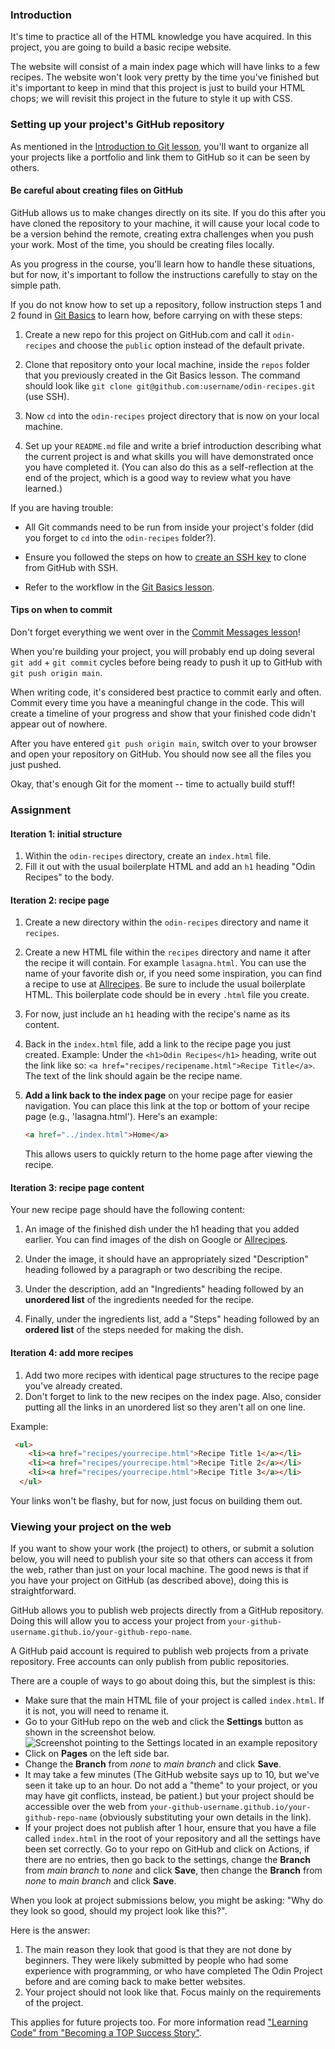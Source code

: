 ### Introduction

It's time to practice all of the HTML knowledge you have acquired. In this project, you are going to build a basic recipe website.

The website will consist of a main index page which will have links to a few recipes. The website won't look very pretty by the time you've finished but it's important to keep in mind that this project is just to build your HTML chops; we will revisit this project in the future to style it up with CSS.

### Setting up your project's GitHub repository

As mentioned in the [Introduction to Git lesson](https://www.theodinproject.com/paths/foundations/courses/foundations/lessons/introduction-to-git), you'll want to organize all your projects like a portfolio and link them to GitHub so it can be seen by others.

<div class="lesson-note lesson-note--warning" markdown="1">

#### Be careful about creating files on GitHub

GitHub allows us to make changes directly on its site. If you do this after you have cloned the repository to your machine, it will cause your local code to be a version behind the remote, creating extra challenges when you push your work. Most of the time, you should be creating files locally.

 As you progress in the course, you'll learn how to handle these situations, but for now, it's important to follow the instructions carefully to stay on the simple path.

</div>

If you do not know how to set up a repository, follow instruction steps 1 and 2 found in [Git Basics](https://www.theodinproject.com/paths/foundations/courses/foundations/lessons/git-basics) to learn how, before carrying on with these steps:

1. Create a new repo for this project on GitHub.com and call it `odin-recipes` and choose the `public` option instead of the default private.

1. Clone that repository onto your local machine, inside the `repos` folder that you previously created in the Git Basics lesson. The command should look like `git clone git@github.com:username/odin-recipes.git` (use SSH).

1. Now `cd` into the `odin-recipes` project directory that is now on your local machine.

1. Set up your `README.md` file and write a brief introduction describing what the current project is and what skills you will have demonstrated once you have completed it. (You can also do this as a self-reflection at the end of the project, which is a good way to review what you have learned.)

If you are having trouble:

- All Git commands need to be run from inside your project's folder (did you forget to `cd` into the `odin-recipes` folder?).

- Ensure you followed the steps on how to [create an SSH key](https://www.theodinproject.com/lessons/foundations-setting-up-git#step-2-configure-git-and-github:~:text=Step%202.3%3A%20Create%20an%20SSH%20key) to clone from GitHub with SSH.

- Refer to the workflow in the [Git Basics lesson](https://www.theodinproject.com/paths/foundations/courses/foundations/lessons/git-basics).

#### Tips on when to commit

Don't forget everything we went over in the [Commit Messages lesson](https://www.theodinproject.com/paths/foundations/courses/foundations/lessons/commit-messages)!

When you're building your project, you will probably end up doing several `git add` + `git commit` cycles before being ready to push it up to GitHub with `git push origin main`.

When writing code, it's considered best practice to commit early and often. Commit every time you have a meaningful change in the code. This will create a timeline of your progress and show that your finished code didn't appear out of nowhere.

After you have entered `git push origin main`, switch over to your browser and open your repository on GitHub. You should now see all the files you just pushed.

Okay, that's enough Git for the moment -- time to actually build stuff!

### Assignment

<div class="lesson-content__panel" markdown="1">

#### Iteration 1: initial structure

1. Within the `odin-recipes` directory, create an `index.html` file.
1. Fill it out with the usual boilerplate HTML and add an `h1` heading "Odin Recipes" to the body.

#### Iteration 2:  recipe page

1. Create a new directory within the `odin-recipes` directory and name it `recipes`.
1. Create a new HTML file within the  `recipes` directory and name it after the recipe it will contain. For example `lasagna.html`. You can use the name of your favorite dish or, if you need some inspiration, you can find a recipe to use at [Allrecipes](https://www.allrecipes.com/). Be sure to include the usual boilerplate HTML. This boilerplate code should be in every `.html` file you create.
1. For now, just include an `h1` heading with the recipe's name as its content.
1. Back in the `index.html` file, add a link to the recipe page you just created. Example: Under the `<h1>Odin Recipes</h1>` heading, write out the link like so: `<a href="recipes/recipename.html">Recipe Title</a>`. The text of the link should again be the recipe name.
1. **Add a link back to the index page** on your recipe page for easier navigation. You can place this link at the top or bottom of your recipe page (e.g., 'lasagna.html'). Here's an example:

   ```html
   <a href="../index.html">Home</a>
   ```
    
   This allows users to quickly return to the home page after viewing the recipe.

#### Iteration 3:  recipe page content

Your new recipe page should have the following content:

1. An image of the finished dish under the h1 heading that you added earlier. You can find images of the dish on Google or [Allrecipes](https://www.allrecipes.com/).

1. Under the image, it should have an appropriately sized "Description" heading followed by a paragraph or two describing the recipe.

1. Under the description, add an "Ingredients" heading followed by an **unordered list** of the ingredients needed for the recipe.

1. Finally, under the ingredients list, add a "Steps" heading followed by an **ordered list** of the steps needed for making the dish.

#### Iteration 4: add more recipes

1. Add two more recipes with identical page structures to the recipe page you've already created.
1. Don't forget to link to the new recipes on the index page. Also, consider putting all the links in an unordered list so they aren't all on one line.

Example:

```html
 <ul>
    <li><a href="recipes/yourrecipe.html">Recipe Title 1</a></li>
    <li><a href="recipes/yourrecipe.html">Recipe Title 2</a></li>
    <li><a href="recipes/yourrecipe.html">Recipe Title 3</a></li>
  </ul>
```
  
Your links won't be flashy, but for now, just focus on building them out.

</div>

### Viewing your project on the web

If you want to show your work (the project) to others, or submit a solution below, you will need to publish your site so that others can access it from the web, rather than just on your local machine. The good news is that if you have your project on GitHub (as described above), doing this is straightforward.

GitHub allows you to publish web projects directly from a GitHub repository. Doing this will allow you to access your project from `your-github-username.github.io/your-github-repo-name`.

<div class="lesson-note">

A GitHub paid account is required to publish web projects from a private repository. Free accounts can only publish from public repositories.

</div>

There are a couple of ways to go about doing this, but the simplest is this:

- Make sure that the main HTML file of your project is called `index.html`. If it is not, you will need to rename it.
- Go to your GitHub repo on the web and click the **Settings** button as shown in the screenshot below.
    ![Screenshot pointing to the Settings located in an example repository](https://cdn.statically.io/gh/TheOdinProject/curriculum/90b1a362af0bb8635af9593cd8911c9aefb68569/foundations/html_css/html-foundations/imgs/01.png)
- Click on **Pages** on the left side bar.
- Change the **Branch** from *none* to *main branch* and click **Save**.
- It may take a few minutes (The GitHub website says up to 10, but we've seen it take up to an hour. Do not add a "theme" to your project, or you may have git conflicts, instead, be patient.) but your project should be accessible over the web from `your-github-username.github.io/your-github-repo-name` (obviously substituting your own details in the link).
- If your project does not publish after 1 hour, ensure that you have a file called `index.html` in the root of your repository and all the settings have been set correctly.  Go to your repo on GitHub and click on Actions, if there are no entries, then go back to the settings, change the **Branch** from *main branch* to *none* and click **Save**, then change the **Branch** from *none* to *main branch* and click **Save**.

<div class="lesson-note" markdown="1">

When you look at project submissions below, you might be asking:
"Why do they look so good, should my project look like this?".

Here is the answer:

1. The main reason they look that good is that they are not done by beginners. They were likely submitted by people who had some experience with programming, or who have completed The Odin Project before and are coming back to make better websites.
1. Your project should not look like that. Focus mainly on the requirements of the project.

This applies for future projects too.
For more information read ["Learning Code" from "Becoming a TOP Success Story"](https://dev.to/theodinproject/learning-code-f56).

</div>
